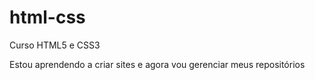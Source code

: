 # html-css
 Curso HTML5 e CSS3

 Estou aprendendo a criar sites e agora vou gerenciar meus repositórios 

